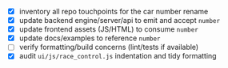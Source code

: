 - [x] inventory all repo touchpoints for the car number rename
- [x] update backend engine/server/api to emit and accept `number`
- [x] update frontend assets (JS/HTML) to consume `number`
- [x] update docs/examples to reference `number`
- [ ] verify formatting/build concerns (lint/tests if available)
- [x] audit `ui/js/race_control.js` indentation and tidy formatting
